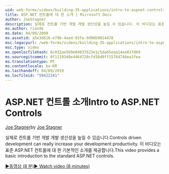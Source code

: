```yaml
---
uid: web-forms/videos/building-35-applications/intro-to-aspnet-controls
title: ASP.NET 컨트롤에 대 한 소개 | Microsoft Docs
author: JoeStagner
description: 실제로 컨트롤 기반 개발 개발 생산성을 높일 수 있습니다. 이 비디오는 표준 ASP.NET 컨트롤에 대 한 기본적인 소개를 제공합니다.
ms.author: riande
ms.date: 04/09/2009
ms.assetid: a5e3d616-e79b-4aed-93fe-9d96b9024478
msc.legacyurl: /web-forms/videos/building-35-applications/intro-to-aspnet-controls
msc.type: video
ms.openlocfilehash: 6c032ae569e84037623e1c5dab5eaa14ee81fd69
ms.sourcegitcommit: 0f1119340e4464720cfd16d0ff15764746ea1fea
ms.translationtype: MT
ms.contentlocale: ko-KR
ms.lasthandoff: 04/09/2019
ms.locfileid: "59422241"
---
```

# <a name="intro-to-aspnet-controls"></a><span data-ttu-id="1caa9-104">ASP.NET 컨트롤 소개</span><span class="sxs-lookup"><span data-stu-id="1caa9-104">Intro to ASP.NET Controls</span></span>

<span data-ttu-id="1caa9-105">[Joe Stagner](https://github.com/JoeStagner)</span><span class="sxs-lookup"><span data-stu-id="1caa9-105">by [Joe Stagner](https://github.com/JoeStagner)</span></span>

<span data-ttu-id="1caa9-106">실제로 컨트롤 기반 개발 개발 생산성을 높일 수 있습니다.</span><span class="sxs-lookup"><span data-stu-id="1caa9-106">Controls driven development can really increase your development productivity.</span></span> <span data-ttu-id="1caa9-107">이 비디오는 표준 ASP.NET 컨트롤에 대 한 기본적인 소개를 제공합니다.</span><span class="sxs-lookup"><span data-stu-id="1caa9-107">This video provides a basic introduction to the standard ASP.NET controls.</span></span>

[<span data-ttu-id="1caa9-108">&#9654;동영상 (8 분)</span><span class="sxs-lookup"><span data-stu-id="1caa9-108">&#9654; Watch video (8 minutes)</span></span>](https://channel9.msdn.com/Blogs/ASP-NET-Site-Videos/intro-to-aspnet-controls)
